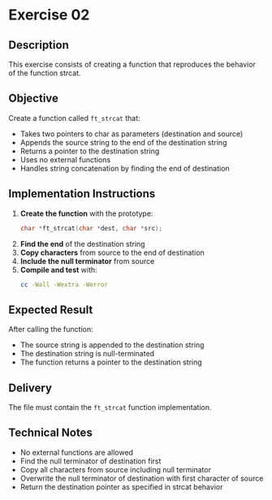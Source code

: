 # Exercise 02
## Description
This exercise consists of creating a function that reproduces the behavior of the function strcat.
## Objective
Create a function called `ft_strcat` that:
- Takes two pointers to char as parameters (destination and source)
- Appends the source string to the end of the destination string
- Returns a pointer to the destination string
- Uses no external functions
- Handles string concatenation by finding the end of destination
## Implementation Instructions
1. **Create the function** with the prototype:
   ```c
   char *ft_strcat(char *dest, char *src);
   ```
2. **Find the end** of the destination string
3. **Copy characters** from source to the end of destination
4. **Include the null terminator** from source
5. **Compile and test** with:
   ```bash
   cc -Wall -Wextra -Werror
   ```
## Expected Result
After calling the function:
- The source string is appended to the destination string
- The destination string is null-terminated
- The function returns a pointer to the destination string
## Delivery
The file must contain the `ft_strcat` function implementation.
## Technical Notes
- No external functions are allowed
- Find the null terminator of destination first
- Copy all characters from source including null terminator
- Overwrite the null terminator of destination with first character of source
- Return the destination pointer as specified in strcat behavior
